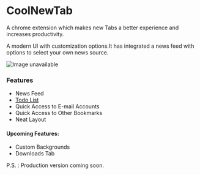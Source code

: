 # CoolNewTab


A chrome extension which makes new Tabs a better experience and increases productivity.

A modern UI with customization options.It has integrated a news feed with options to select your own news source.


![Image unavailable](https://github.com/rasikraj01/CoolNewTab/blob/master/assets/img/Screen%20Shot%202017-11-03%20at%209.23.54%20PM-min.png?raw=true)

### Features

* News Feed
* <a href="https://github.com/rasikraj01/CoolNewTab/blob/master/assets/img/ezgif-4-f655af0dff.gif">Todo List</a>
* Quick Access to E-mail Accounts
* Quick Access to Other Bookmarks
* Neat Layout

#### Upcoming Features:
* Custom Backgrounds
* Downloads Tab

P.S. : Production version coming soon.
